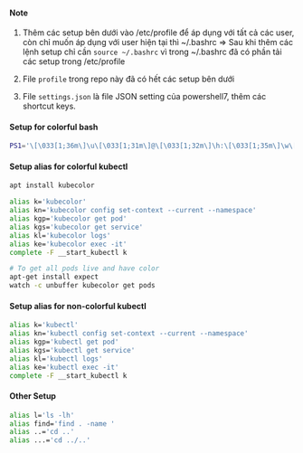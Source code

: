 #### Note
1. Thêm các setup bên dưới vào /etc/profile để áp dụng với tất cả các user, còn chỉ muốn áp dụng với user hiện tại thì ~/.bashrc
=> Sau khi thêm các lệnh setup chỉ cần `source ~/.bashrc` vì trong ~/.bashrc đã có phần tải các setup trong /etc/profile

2. File `profile` trong repo này đã có hết các setup bên dưới 

3. File `settings.json` là file JSON setting của powershell7, thêm các shortcut keys.

#### Setup for colorful bash

```bash
PS1='\[\033[1;36m\]\u\[\033[1;31m\]@\[\033[1;32m\]\h:\[\033[1;35m\]\w\[\033[1;31m\]\$\[\033[0m\] '
```

#### Setup alias for colorful kubectl

```bash
apt install kubecolor 
```

```bash	
alias k='kubecolor'
alias kn='kubecolor config set-context --current --namespace'
alias kgp='kubecolor get pod'
alias kgs='kubecolor get service'
alias kl='kubecolor logs'
alias ke='kubecolor exec -it'
complete -F __start_kubectl k
```

```bash
# To get all pods live and have color
apt-get install expect
watch -c unbuffer kubecolor get pods
```

#### Setup alias for non-colorful kubectl 

```bash
alias k='kubectl'
alias kn='kubectl config set-context --current --namespace'
alias kgp='kubectl get pod'
alias kgs='kubectl get service'
alias kl='kubectl logs'
alias ke='kubectl exec -it'
complete -F __start_kubectl k
```


#### Other Setup
```bash	
alias l='ls -lh'
alias find='find . -name '
alias ..='cd ..'
alias ...='cd ../..'
```
